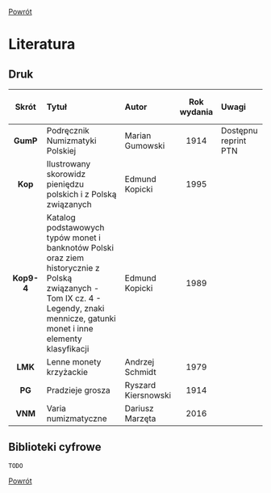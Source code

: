 [Powrót](https://numizmatyka.satola.net)


# Literatura

## Druk

|&nbsp;&nbsp;&nbsp; Skrót &nbsp;&nbsp;&nbsp;| Tytuł | Autor | Rok wydania | Uwagi |
| :-: | :- | :- | :-: | :- |
| **GumP** | Podręcznik Numizmatyki Polskiej | Marian Gumowski | 1914 | Dostępnu reprint PTN |
| **Kop** | Ilustrowany skorowidz pieniędzu polskich i z Polską związanych | Edmund Kopicki | 1995 |  |
| **Kop9-4** | Katalog podstawowych typów monet i banknotów Polski oraz ziem historycznie z Polską związanych - Tom IX cz. 4 - Legendy, znaki mennicze, gatunki monet i inne elementy klasyfikacji | Edmund Kopicki | 1989 |  |
| **LMK** | Lenne monety krzyżackie | Andrzej Schmidt | 1979 |  |
| **PG** | Pradzieje grosza | Ryszard Kiersnowski | 1914 |  |
| **VNM** | Varia numizmatyczne | Dariusz Marzęta | 2016 |  |

## Biblioteki cyfrowe
`TODO`


[Powrót](https://numizmatyka.satola.net)